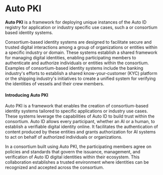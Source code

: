 # Auto PKI

**Auto PKI** is a framework for deploying unique instances of the Auto ID registry for application or industry specific use cases, such a or consortium based identity systems.

Consortium-based identity systems are designed to facilitate secure and trusted digital interactions among a group of organizations or entities within a specific industry or domain. These systems establish a shared framework for managing digital identities, enabling participating members to authenticate and authorize individuals or entities within the consortium. Examples of consortium-based identity systems include the banking industry's efforts to establish a shared know-your-customer (KYC) platform or the shipping industry's initiatives to create a unified system for verifying the identities of vessels and their crew members.

#### Introducing Auto PKI

Auto PKI is a framework that enables the creation of consortium-based identity systems tailored to specific applications or industry use cases. These systems leverage the capabilities of Auto ID to build trust within the consortium. Auto ID allows every participant, whether an AI or a human, to establish a verifiable digital identity online. It facilitates the authentication of content produced by these entities and grants authorization for AI systems to act on behalf of authorized individuals or organizations.

In a consortium built using Auto PKI, the participating members agree on policies and standards that govern the issuance, management, and verification of Auto ID digital identities within their ecosystem. This collaboration establishes a trusted environment where identities can be recognized and accepted across the consortium.
